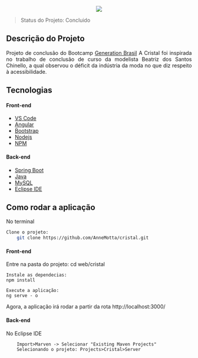 <p align= "center">
  <img src = "https://i.imgur.com/qoETd8i.png">
</p>                                              

>Status do Projeto: Concluido

<h2 align="left">Descrição do Projeto</h2>
<p align="justify">Projeto de conclusão do Bootcamp <a href = "https://brazil.generation.org">Generation Brasil</a> A Cristal foi inspirada no trabalho de conclusão de curso da modelista Beatriz dos Santos Chinello, a qual observou o déficit da indústria da moda no que diz respeito à acessibilidade. </p>

<h2>Tecnologias</h2>

#### Front-end
- <a href = "https://code.visualstudio.com">VS Code</a>
- <a href = "https://cli.angular.io">Angular</a>
- <a href = "https://getbootstrap.com/">Bootstrap</a>
- <a href = "https://nodejs.org/en/">Nodejs</a>
- <a href = "https://https://www.npmjs.com/">NPM</a>
#### Back-end
- <a href = "https://spring.io/projects/spring-boot">Spring Boot</a>
- <a href = "https://www.oracle.com/java/technologies/javase-downloads.html">Java</a>
- <a href = "https://www.mysql.com">MySQL</a>
- <a href = "http://www.eclipse.org/downloads/">Eclipse IDE</a>

<h2>Como rodar a aplicação</h2>
<p>No terminal</p>

```bash
Clone o projeto:
	git clone https://github.com/AnneMotta/cristal.git
```
#### Front-end
Entre na pasta do projeto:
	cd web/cristal 

	Instale as dependecias:
	npm install

	Execute a aplicação:
	ng serve - o
<p>Agora, a aplicação irá rodar a partir da rota http://localhost:3000/</p>

#### Back-end
No Eclipse IDE
```
	Import>Marven -> Selecionar "Existing Maven Projects"
	Selecionando o projeto: Projects>Cristal>Server 
	
```

